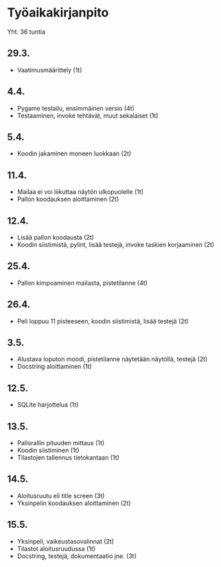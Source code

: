 # Työaikakirjanpito

Yht. 36 tuntia

## 29.3.
- Vaatimusmäärittely (1t)

## 4.4.
- Pygame testailu, ensimmäinen versio (4t)
- Testaaminen, invoke tehtävät, muut sekalaiset (1t)

## 5.4.
- Koodin jakaminen moneen luokkaan (2t)

## 11.4.
- Mailaa ei voi liikuttaa näytön ulkopuolelle (1t)
- Pallon koodauksen aloittaminen (2t)

## 12.4.
- Lisää pallon koodausta (2t)
- Koodin siistimistä, pylint, lisää testejä, invoke taskien korjaaminen (2t)

## 25.4.
- Pallon kimpoaminen mailasta, pistetilanne (4t)

## 26.4.
- Peli loppuu 11 pisteeseen, koodin siistimistä, lisää testejä (2t)

## 3.5.
- Alustava loputon moodi, pistetilanne näytetään näytöllä, testejä (2t)
- Docstring aloittaminen (1t)

## 12.5.
- SQLite harjottelua (1t)

## 13.5.
- Pallorallin pituuden mittaus (1t)
- Koodin siistiminen (1t)
- Tilastojen tallennus tietokantaan (1t)

## 14.5.
- Aloitusruutu eli title screen (3t)
- Yksinpelin koodauksen aloittaminen (2t)

## 15.5.
- Yksinpeli, vaikeustasovalinnat (2t)
- Tilastot aloitusruudussa (1t)
- Docstring, testejä, dokumentaatio jne. (3t)
